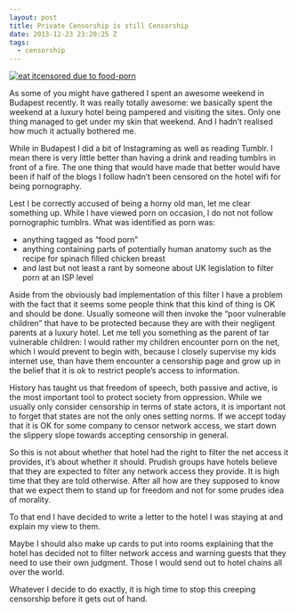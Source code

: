 ```yaml
---
layout: post
title: Private Censorship is still Censorship
date: 2013-12-23 23:20:25 Z
tags:
  - censorship
---
```

[![eat it](http://farm1.staticflickr.com/94/220767727_4527595e8c_z.jpg)censored due to food-porn](http://www.flickr.com/photos/-sel-/220767727/ "eat it by -sel, on Flickr")

As some of you might have gathered I spent an awesome weekend in Budapest recently. It was really totally awesome: we basically spent the weekend at a luxury hotel being pampered and visiting the sites. Only one thing managed to get under my skin that weekend. And I hadn’t realised how much it actually bothered me.

While in Budapest I did a bit of lnstagraming as well as reading Tumblr. I mean there is very little better than having a drink and reading tumblrs in front of a fire. The one thing that would have made that better would have been if half of the blogs I follow hadn’t been censored on the hotel wifi for being pornography.

Lest I be correctly accused of being a horny old man, let me clear something up. While l have viewed porn on occasion, l do not not follow pornographic tumblrs. What was identified as porn was:

*   anything tagged as “food porn”
*   anything containing parts of potentially human anatomy such as the recipe for spinach filled chicken breast
*   and last but not least a rant by someone about UK legislation to filter porn at an ISP level

Aside from the obviously bad implementation of this filter I have a problem with the fact that it seems some people think that this kind of thing is OK and should be done. Usually someone will then invoke the “poor vulnerable children” that have to be protected because they are with their negligent parents at a luxury hotel. Let me tell you something as the parent of tar vulnerable children: l would rather my children encounter porn on the net, which l would prevent to begin with, because l closely supervise my kids internet use, than have them encounter a censorship page and grow up in the belief that it is ok to restrict people’s access to information.

History has taught us that freedom of speech, both passive and active, is the most important tool to protect society from oppression. While we usually only consider censorship in terms of state actors, it is important not to forget that states are not the only ones setting norms. If we accept today that it is OK for some company to censor network access, we start down the slippery slope towards accepting censorship in general.

So this is not about whether that hotel had the right to filter the net access it provides, it’s about whether it should. Prudish groups have hotels believe that they are expected to filter any network access they provide. It is high time that they are told otherwise. After all how are they supposed to know that we expect them to stand up for freedom and not for some prudes idea of morality.

To that end I have decided to write a letter to the hotel I was staying at and explain my view to them.

Maybe I should also make up cards to put into rooms explaining that the hotel has decided not to filter network access and warning guests that they need to use their own judgment. Those I would send out to hotel chains all over the world.

Whatever I decide to do exactly, it is high time to stop this creeping censorship before it gets out of hand.
